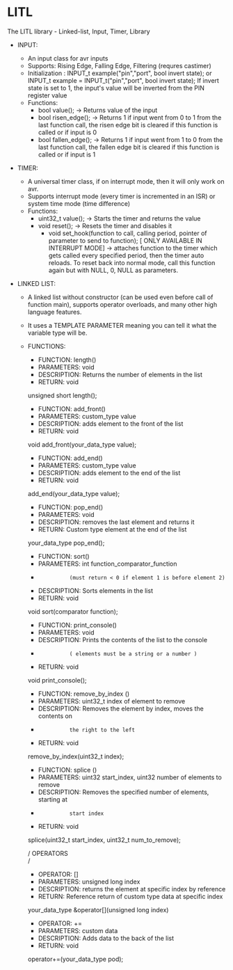 # LITL
The LITL library - Linked-list, Input, Timer, Library



- INPUT:
  - An input class for avr inputs
  - Supports: Rising Edge, Falling Edge, Filtering (requres castimer)
  - Initialization :  INPUT_t example("pin","port", bool invert state);  or  INPUT_t example = INPUT_t("pin","port", bool invert state);
                                                    If invert state is set to 1, the input's value will be inverted from the PIN register value
  - Functions: 
    - bool value(); -> Returns value of the input
    - bool risen_edge();  -> Returns 1 if input went from 0 to 1 from the last function call, the risen edge bit is cleared if this function is called or if input is 0
    - bool fallen_edge(); -> Returns 1 if input went from 1 to 0 from the last function call, the fallen edge bit is cleared if this function is called or if input is 1
  
- TIMER:
  - A universal timer class, if on interrupt mode, then it will only work on avr.
  - Supports interrupt mode (every timer is incremented in an ISR) or system time mode (time difference)
  - Functions: 
    - uint32_t value(); -> Starts the timer and returns the value
    - void reset();     -> Resets the timer and disables it
	  - void set_hook(function to call, calling period, pointer of parameter to send to function); [ ONLY AVAILABLE IN INTERRUPT MODE] -> attaches function to the timer which gets called every specified period, then the timer auto reloads. To reset back into normal mode, call this function again but with NULL, 0, NULL as parameters.
- LINKED LIST:
  - A linked list without constructor (can be used even before call of function main), supports operator overloads, and many other high language features.
  - It uses a TEMPLATE PARAMETER meaning you can tell it what the variable type will be.
  - FUNCTIONS:
      
     *  FUNCTION:    length()
     *  PARAMETERS:  void
     *  DESCRIPTION: Returns the number of elements in the list     
     *  RETURN:      void                                   
     

    unsigned short length();


    
     *  FUNCTION:    add_front()
     *  PARAMETERS:  custom_type value
     *  DESCRIPTION: adds element to the front of the list  
     *  RETURN:      void               
     

    void add_front(your_data_type value);

    
     *  FUNCTION:    add_end()
     *  PARAMETERS:  custom_type value
     *  DESCRIPTION: adds element to the end of the list        
     *  RETURN:      void         
     

    add_end(your_data_type value);


    
     *  FUNCTION:    pop_end()
     *  PARAMETERS:  void
     *  DESCRIPTION: removes the last element and returns it
     *  RETURN:      Custom type element at the end of the list                     
     

    your_data_type pop_end();



    
     *  FUNCTION:    sort()
     *  PARAMETERS:  int function_comparator_function
     *               (must return < 0 if element 1 is before element 2)
     *  DESCRIPTION: Sorts elements in the list                         
     *  RETURN:      void
     

    void sort(comparator function);

    
     *  FUNCTION:    print_console()
     *  PARAMETERS:  void
     *  DESCRIPTION: Prints the contents of the list to the console 
     *               ( elements must be a string or a number )                          
     *  RETURN:      void
     

    void print_console();


    
     *  FUNCTION:    remove_by_index ()
     *  PARAMETERS:  uint32_t index of element to remove
     *  DESCRIPTION: Removes the element by index,  moves the contents on
     *               the right to the left                        
     *  RETURN:      void
     

    remove_by_index(uint32_t index);


    
     *  FUNCTION:    splice ()
     *  PARAMETERS:  uint32 start_index, uint32 number of elements to remove
     *  DESCRIPTION: Removes the specified number of elements, starting at                       
     *               start index  
     *  RETURN:      void
     

    splice(uint32_t start_index, uint32_t num_to_remove);



    /
                                           OPERATORS                                              
    /

    
     *  OPERATOR:    [] 
     *  PARAMETERS:  unsigned long index
     *  DESCRIPTION: returns the element at specific index by reference                    
     *  RETURN:      Reference return of custom type data at specific index
     


    your_data_type &operator[](unsigned long index)

    
     *  OPERATOR:    +=
     *  PARAMETERS:  custom data
     *  DESCRIPTION: Adds data to the back of the list                   
     *  RETURN:      void
     

    operator+=(your_data_type pod);
